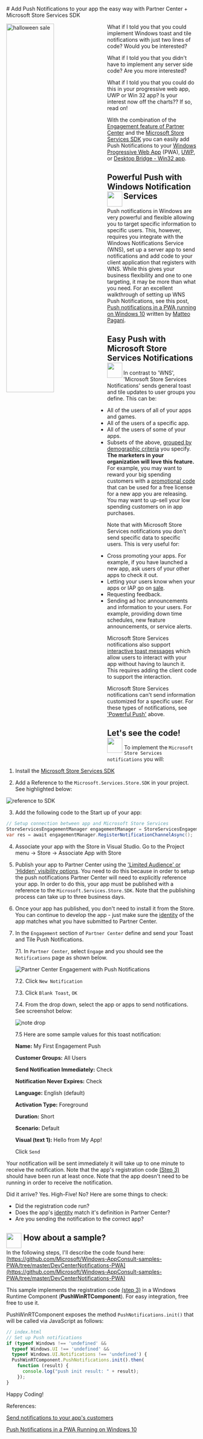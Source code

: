 ﻿﻿# Add Push Notifications to your app the easy way with Partner Center + Microsoft Store Services SDK

<img  style="margin:0px 15px 0px 0px;float:left" alt="halloween sale" src="images/jack1.jpg" height="50%" width="50%">

What if I told you that you could implement Windows toast and tile notifications with just two lines of code? Would you be interested?
  
What if I told you that you didn't have to implement any server side code? Are you more interested?
  
What if I told you that you could do this in your progressive web app, UWP or Win 32 app? Is your interest now off the charts?? If so, read on!

With the combination of the [Engagement feature of Partner Center](https://docs.microsoft.com/en-us/windows/uwp/publish/send-push-notifications-to-your-apps-customers) and the [Microsoft Store Services SDK](https://docs.microsoft.com/en-us/windows/uwp/mosnetize/microsoft-store-services-sdk) you can easily add Push Notifications to your [Windows Progressive Web App](https://docs.microsoft.com/en-us/microsoft-edge/progressive-web-apps) (PWA), [UWP](https://docs.microsoft.com/en-us/windows/uwp/get-started/universal-application-platform-guide), or [Desktop Bridge - Win32 app](https://aka.ms/desktopbridge).

## <a name="powerfulpush"></a>Powerful Push with Windows Notification Services<img src="images/power-button40.png" height="40px" width="40px" align="left"/>

Push notifications in Windows are very powerful and flexible allowing you to target specific information to specific users. This, however, requires you integrate with the Windows Notifications Service (WNS), set up a server app to send notifications and add code to your client application that registers with WNS. While this gives your business flexibility and one to one targeting, it may be more than what you need. For an excellent walkthrough of setting up WNS Push Notifications, see this post, [Push notifications in a PWA running on Windows 10](https://blogs.msdn.microsoft.com/appconsult/2018/06/07/push-notifications-in-a-pwa-running-on-windows-10/) written by [Matteo Pagani](https://twitter.com/QmatteoQ).

## Easy Push with Microsoft Store Services Notifications<img src="images/easybutton100.png" height="40px" width="40px" align="left"/>

In contrast to 'WNS', 'Microsoft Store Services Notifications' sends general toast and tile updates to user groups you define. This can be:

* All of the users of all of your apps and games.
* All of the users of a specific app.
* All of the users of some of your apps.
* Subsets of the above, [grouped by demographic criteria](https://docs.microsoft.com/en-us/windows/uwp/publish/create-customer-groups) you specify. **The marketers in your organization will love this feature.** For example, you may want to reward your big spending customers with a [promotional code](https://docs.microsoft.com/en-us/windows/uwp/publish/generate-promotional-codes) that can be used for a free license for a new app you are releasing. You may want to up-sell your low spending customers on in app purchases.

 Note that with Microsoft Store Services notifications you don't send specific data to specific users. This is very useful for:

* Cross promoting your apps. For example, if you have launched a new app, ask users of your other apps to check it out.
* Letting your users know when your apps or IAP go on [sale](https://docs.microsoft.com/en-us/windows/uwp/publish/set-and-schedule-app-pricing).
* Requesting feedback.
* Sending ad hoc announcements and information to your users. For example, providing down time schedules, new feature announcements, or service alerts.

Microsoft Store Services notifications also support [interactive toast messages](https://docs.microsoft.com/en-us/windows/uwp/design/shell/tiles-and-notifications/adaptive-interactive-toasts) which allow users to interact with your app without having to launch it. This requires adding the client code to support the interaction.

Microsoft Store Services notifications can't send information customized for a specific user. For these types of notifications, see ['Powerful Push'](#powerfulpush) above.

## Let's see the code!<img src="images/sourcecode.png" height="40px" width="40px" align="left" style="margin:0px 5px 0px 0px"/>

To implement the `Microsoft Store Services notifications` you will:

1) Install the [Microsoft Store Services SDK](https://docs.microsoft.com/en-us/windows/uwp/mosnetize/microsoft-store-services-sdk)

2) Add a Reference to the ```Microsoft.Services.Store.SDK``` in your project. See highlighted below:

![reference to SDK](Images/reference1.png)

3) <a name="registrationcode"></a>Add the following code to the Start up of your app:

```cs
// Setup connection between app and Microsoft Store Services
StoreServicesEngagementManager engagementManager = StoreServicesEngagementManager.GetDefault();
var res = await engagementManager.RegisterNotificationChannelAsync();
```

4) Associate your app with the Store in Visual Studio. Go to the Project menu -> Store -> Associate App with Store

5) Publish your app to Partner Center using the ['Limited Audience' or 
'Hidden' visibility options](https://docs.microsoft.com/en-us/windows/uwp/publish/choose-visibility-options). You need to do this because in order to setup the push notifications Partner Center will need to explicitly reference your app. In order to do this, your app must be published with a reference to the `Microsoft.Services.Store.SDK`. Note that the publishing process can take up to three business days.

6) Once your app has published, you don't need to install it from the Store. You can continue to develop the app - just make sure the [identity](https://docs.microsoft.com/en-us/windows/uwp/publish/view-app-identity-details) of the app matches what you have submitted to Partner Center.

7) In the `Engagement` section of `Partner Center` define and send your Toast and Tile Push Notifications.

   7.1. In `Partner Center`, select `Engage` and you should see the `Notifications` page as shown below.

   ![Partner Center Engagement with Push Notifications](images/devcenternotificationspage.png)

   7.2. Click `New Notification`

   7.3. Click `Blank Toast`, `OK`

   7.4. From the drop down, select the app or apps to send notifications. See screenshot below:

   ![note drop](Images/NoteDrop.png)

   7.5 Here are some sample values for this toast notification:

   **Name:** My First Engagement Push

   **Customer Groups:** All Users
  
   **Send Notification Immediately:** Check
  
   **Notification Never Expires:** Check
  
   **Language:** English (default)
  
   **Activation Type:** Foreground
  
   **Duration:** Short
  
   **Scenario:** Default
  
   **Visual (text 1):** Hello from My App!

   Click `Send`

Your notification will be sent immediately it will take up to one minute to receive the notification. Note that the app's registration code [(Step 3)](#registrationcode) should have been run at least once. Note that the app doesn't need to be running in order to receive the notification.

Did it arrive? Yes. High-Five!
No? Here are some things to check:

* Did the registration code run?
* Does the app's [identity](https://docs.microsoft.com/en-us/windows/uwp/publish/view-app-identity-details) match it's definition in Partner Center?
* Are you sending the notification to the correct app?

## How about a sample?<img src="images/github.png" height="40px" width="40px" align="left" style="margin:0px 5px 0px 0px"/>

In the following steps, I'll describe the code found here: [https://github.com/Microsoft/Windows-AppConsult-samples-PWA/tree/master/DevCenterNotifications-PWA](https://github.com/Microsoft/Windows-AppConsult-samples-PWA/tree/master/DevCenterNotifications-PWA)

This sample implements the registration code [(step 3)](#registrationcode) in a Windows Runtime Component (**PushWinRTComponent**). For easy integration, free free to use it.

PushWinRTComponent exposes the method `PushNotifications.init()` that will be called via JavaScript as follows:

```javascript
// index.html
// Set up Push notifications
if (typeof Windows !== 'undefined' &&
  typeof Windows.UI !== 'undefined' &&
  typeof Windows.UI.Notifications !== 'undefined') {
  PushWinRTComponent.PushNotifications.init().then(
    function (result) {
      console.log("push init result: " + result);
    });
}
```
Happy Coding!

References:

[Send notifications to your app's customers](https://docs.microsoft.com/en-us/windows/uwp/publish/send-push-notifications-to-your-apps-customers)

[Push Notifications in a PWA Running on Windows 10](https://blogs.msdn.microsoft.com/appconsult/2018/06/07/push-notifications-in-a-pwa-running-on-windows-10/)
